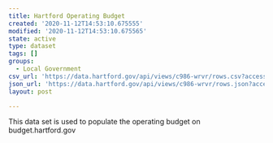 ```yaml
---
title: Hartford Operating Budget
created: '2020-11-12T14:53:10.675555'
modified: '2020-11-12T14:53:10.675565'
state: active
type: dataset
tags: []
groups:
  - Local Government
csv_url: 'https://data.hartford.gov/api/views/c986-wrvr/rows.csv?accessType=DOWNLOAD'
json_url: 'https://data.hartford.gov/api/views/c986-wrvr/rows.json?accessType=DOWNLOAD'
layout: post

---
```

This data set is used to populate the operating budget on budget.hartford.gov
